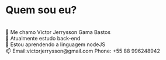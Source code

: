 <h1>Quem sou eu?</h1>
<br> 👋 Me chamo Victor Jerrysson Gama Bastos
<br> 👀 Atualmente estudo back-end
<br>🌱 Estou aprendendo a linguagem nodeJS
<br> 📫 Email:victorjerrysson@gmail.com Phone: +55 88 996248942

<!---
victor-JGB/victor-JGB is a ✨ special ✨ repository because its `README.md` (this file) appears on your GitHub profile.
You can click the Preview link to take a look at your changes.
--->
